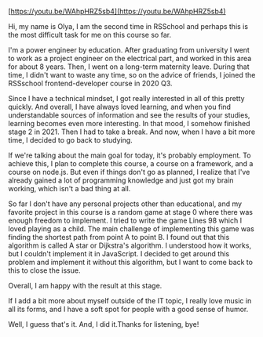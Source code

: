 [https://youtu.be/WAhpHRZ5sb4](https://youtu.be/WAhpHRZ5sb4)

Hi, my name is Olya, I am the second time in RSSchool and perhaps this is the most difficult task for me on this course so far.

I'm a power engineer by education. After graduating from university I went to work as a project engineer on the electrical part, and worked in this area for about 8 years. Then, I went on a long-term maternity leave. During that time, I didn't want to waste any time, so on the advice of friends, I joined the RSSschool frontend-developer course in 2020 Q3.

Since I have a technical mindset, I got really interested in all of this pretty quickly. And overall, I have always loved learning, and when you find understandable sources of information and see the results of your studies, learning becomes even more interesting. In that mood, I somehow finished stage 2 in 2021. Then I had to take a break. And now, when I have a bit more time, I decided to go back to studying.

If we're talking about the main goal for today, it's probably employment. To achieve this, I plan to complete this course, a course on a framework, and a course on node.js. But even if things don't go as planned, I realize that I've already gained a lot of programming knowledge and just got my brain working, which isn't a bad thing at all.

So far I don't have any personal projects other than educational, and my favorite project in this course is a random game at stage 0 where there was enough freedom to implement. I tried to write the game Lines 98 which I loved playing as a child.
The main challenge of implementing this game was finding the shortest path from point A to point B. I found out that this algorithm is called A star or Dijkstra's algorithm. I understood how it works, but I couldn't implement it in JavaScript. I decided to get around this problem and implement it without this algorithm, but I want to come back to this to close the issue.

Overall, I am happy with the result at this stage.

If I add a bit more about myself outside of the IT topic, I really love music in all its forms, and I have a soft spot for people with a good sense of humor.

Well, I guess that's it. And, I did it.Thanks for listening, bye!
